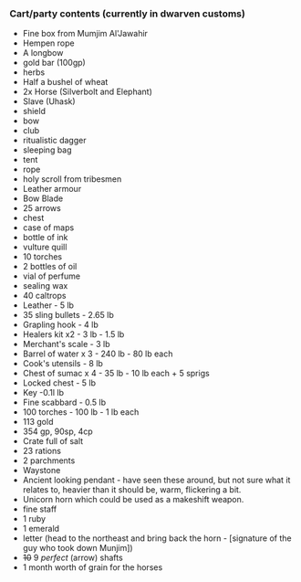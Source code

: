 ---
---

### Cart/party contents (currently in dwarven customs)

* Fine box from Mumjim Al'Jawahir
* Hempen rope
* A longbow
* gold bar (100gp)
* herbs
* Half a bushel of wheat
* 2x Horse (Silverbolt and Elephant)
* Slave (Uhask)
* shield
* bow
* club
* ritualistic dagger
* sleeping bag
* tent
* rope
* holy scroll from tribesmen
* Leather armour
* Bow Blade
* 25 arrows
* chest
* case of maps
* bottle of ink
* vulture quill
* 10 torches
* 2 bottles of oil
* vial of perfume
* sealing wax
* 40 caltrops
* Leather - 5 lb
* 35 sling bullets - 2.65 lb
* Grapling hook - 4 lb
* Healers kit x2 - 3 lb - 1.5 lb
* Merchant's scale - 3 lb
* Barrel of water x 3 - 240 lb - 80 lb each
* Cook's utensils - 8 lb
* Chest of sumac x 4 - 35 lb - 10 lb each + 5 sprigs
* Locked chest - 5 lb
* Key -0.1l lb
* Fine scabbard - 0.5 lb
* 100 torches - 100 lb - 1 lb each
* 113 gold
* 354 gp, 90sp, 4cp
* Crate full of salt
* 23 rations
* 2 parchments
* Waystone
* Ancient looking pendant - have seen these around, but not sure what it relates to, heavier than it should be, warm, flickering a bit.
* Unicorn horn which could be used as a makeshift weapon.
* fine staff
* 1 ruby
* 1 emerald
* letter (head to the northeast and bring back the horn - [signature of the guy who took down Munjim])
* ~~10~~ 9 *perfect* (arrow) shafts
* 1 month worth of grain for the horses

